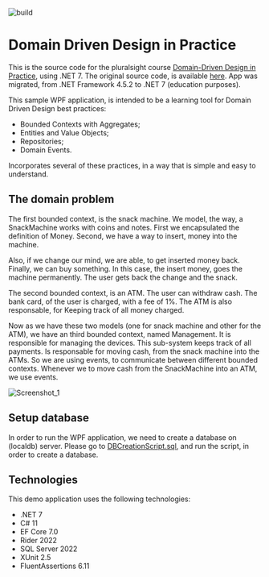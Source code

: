 ![build](https://github.com/amlsantos/DddInPractice/actions/workflows/dotnet.yml/badge.svg)

# Domain Driven Design in Practice
This is the source code for the pluralsight course [Domain-Driven Design in Practice](https://www.pluralsight.com/courses/domain-driven-design-in-practice), using .NET 7.
The original source code, is available [here](https://github.com/vkhorikov/DddInAction). App was migrated, from .NET Framework 4.5.2 to .NET 7 (education purposes).

This sample WPF application, is intended to be a learning tool for Domain Driven Design best practices:
- Bounded Contexts with Aggregates;
- Entities and Value Objects;
- Repositories;
- Domain Events.

Incorporates several of these practices, in a way that is simple and easy to understand.

## The domain problem

The first bounded context, is the snack machine.
We model, the way, a SnackMachine works with coins and notes.
First we encapsulated the definition of Money.
Second, we have a way to insert, money into the machine.

Also, if we change our mind, we are able, to get inserted money back.
Finally, we can buy something. In this case, the insert money, goes the machine permanently. The user gets back the change and the snack.

The second bounded context, is an ATM. The user can withdraw cash. 
The bank card, of the user is charged, with a fee of 1%.
The ATM is also responsable, for Keeping track of all money charged.

Now as we have these two models (one for snack machine and other for the ATM), we have an third bounded context, named Management.
It is responsible for managing the devices.
This sub-system keeps track of all payments. Is responsable for moving cash, from the snack machine into the ATMs.
So we are using events, to communicate between different bounded contexts. 
Whenever we to move cash from the SnackMachine into an ATM, we use events.

![Screenshot_1](https://github.com/amlsantos/SnachMachine-DDD/assets/6472330/dae602ea-f60e-4da7-af80-6985b87b0615)

## Setup database

In order to run the WPF application, we need to create a database on (localdb) server. Please go to [DBCreationScript.sql](https://github.com/amlsantos/DddInPractice/blob/main/src/Logic/Utils/DBCreationScript.sql), and run the script, in order to create a database.

## Technologies
This demo application uses the following technologies:
 - .NET 7
 - C# 11
 - EF Core 7.0
 - Rider 2022
 - SQL Server 2022
 - XUnit 2.5
 - FluentAssertions 6.11
